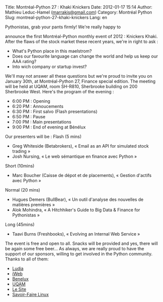 Title: Montréal-Python 27 : Khaki Knickers
Date: 2012-01-17 15:14
Author: Mathieu Leduc-Hamel (marrakis@gmail.com)
Category: Montréal Python
Slug: montreal-python-27-khaki-knickers
Lang: en

<!--:en-->Pythonistas, grab your pants firmly! We're really happy to
announce the first Montréal-Python monthly event of 2012 : Knickers
Khaki. After the flaws of the stock market these recent years, we're in
right to ask :

-   What's Python place in this maelstrom?
-   Does our favourite language can change the world and help us keep
    our AAA rating?
-   Into wich company or startup invest?

We'll may not answer all these questions but we're proud to invite you
on January 30th, at Montréal-Python 27, Finance special edition. The
meeting will be held at UQAM, room SH-R810, Sherbrooke building on 200
Sherbrooke West. Here's the program of the evening :

-   6:00 PM : Opening
-   6:20 PM : Annoucements
-   6:30 PM : First salvo (Flash presentations)
-   6:50 PM : Pause
-   7:00 PM : Main presentations
-   9:00 PM : End of evening at Bénélux

Our presenters will be : Flash (5 mins)

-   Greg Whiteside (Betabrokers), « Email as an API for simulated stock
    trading »
-   Josh Nursing, « Le web sémantique en finance avec Python »

Short (10mins)

-   Marc Boucher (Caisse de dépot et de placements), « Gestion d'actifs
    avec Python »

Normal (20 mins)

-   Hugues Demers (BullBear), « Un outil d'analyse des nouvelles de
    matières premières »
-   Alok Mohindra, « A Hitchhiker's Guide to Big Data & Finance for
    Pythonistas »

Long (45mins)

-   Taavi Burns (Freshbooks), « Evolving an Internal Web Service »

The event is free and open to all. Snacks will be provided and yes,
there will be again some free beer... As always, we are really proud to
have the support of our sponsors, willing to get involved in the Python
community. Thanks to all of them:

-   [Ludia][]
-   [iWeb][]
-   [Benelux][]
-   [UQAM][]
-   [Le Site][]
-   [Savoir-Faire Linux][]

  [Ludia]: http://ludia.com/
  [iWeb]: http://iweb.ca/
  [Benelux]: http://www.brasseriebenelux.com/
  [UQAM]: http://uqam.ca/
  [Le Site]: http://lesite.ca/
  [Savoir-Faire Linux]: http://savoirfairelinux.com/
